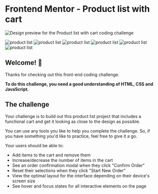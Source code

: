 # Frontend Mentor - Product list with cart

![Design preview for the Product list with cart coding challenge](./preview.jpg)

![product list](./design/Screenshot%20from%202024-07-19%2020-59-42.png)
![product list](./design/Screenshot%20from%202024-07-19%2020-59-51.png)
![product list](./design/Screenshot%20from%202024-07-19%2020-59-58.png)
![product list](./design/Screenshot%20from%202024-07-19%2021-00-31.png)
![product list](./design/Screenshot%20from%202024-07-19%2021-00-51.png)
![product list](./design/Screenshot%20from%202024-07-19%2021-00-57.png)


## Welcome! 👋

Thanks for checking out this front-end coding challenge.


**To do this challenge, you need a good understanding of HTML, CSS and JavaScript.**

## The challenge

Your challenge is to build out this product list project that includes a functional cart and get it looking as close to the design as possible.

You can use any tools you like to help you complete the challenge. So, if you have something you'd like to practice, feel free to give it a go.

Your users should be able to: 

- Add items to the cart and remove them
- Increase/decrease the number of items in the cart
- See an order confirmation modal when they click "Confirm Order"
- Reset their selections when they click "Start New Order"
- View the optimal layout for the interface depending on their device's screen size
- See hover and focus states for all interactive elements on the page
